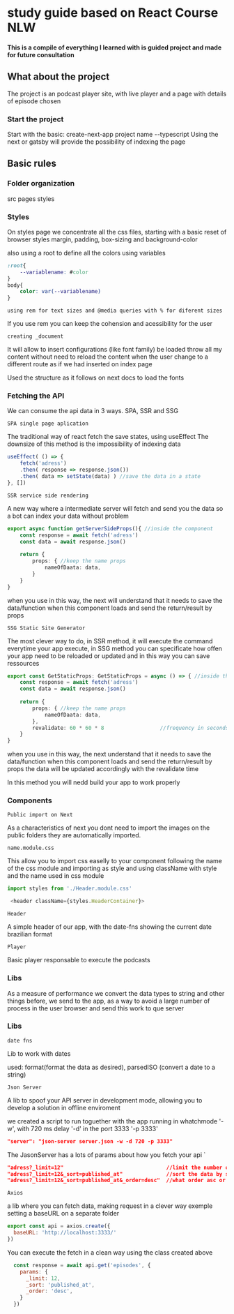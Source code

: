 # study guide based on React Course NLW

#### This is a compile of everything I learned with is guided project and made for future consultation

## What about the project

The project is an podcast player site, with live player and a page with details of episode chosen

### Start the project

Start with the basic: create-next-app project name --typescript
Using the next or gatsby will provide the possibility of indexing the page 


## Basic rules

### Folder organization 

src
	pages
	styles

### Styles

On styles page we concentrate all the css files, starting with a basic reset of browser styles
margin, padding, box-sizing and background-color

also using a root to define all the colors using variables

```css
:root{
	--variablename: #color
}
body{
	color: var(--variablename)
}
```

`using rem for text sizes and @media queries with % for diferent sizes`

If you use rem you can keep the cohension and acessibility for the user

`creating _document`

It will allow to insert configurations (like font family) be loaded throw all my content without need to reload the content
when the user change to a different route as if we had inserted on index page

Used the structure as it follows on next docs to load the fonts

### Fetching the API

We can consume the api data in 3 ways.
SPA, SSR and SSG

`SPA single page aplication`

The traditional way of react fetch the save states, using useEffect
The downsize of this method is the impossibility of indexing data 

```typescript
useEffect( () => {
	fetch('adress')
	.then( response => response.json())
	.then( data => setState(data) ) //save the data in a state
}, [])
```

`SSR service side rendering`

A new way where a intermediate server will fetch and send you the data
so a bot can index your data without problem

```typescript
export async function getServerSideProps(){ //inside the component
	const response = await fetch('adress')
	const data = await response.json()
	
	return {
		props: { //keep the name props
			nameOfDaata: data,
		}
	}
}
```
when you use in this way, the next will understand that it needs to save the data/function when this component loads
and send the return/result by props


`SSG Static Site Generator`

The most clever way to do, in SSR method, it will execute the command everytime your app execute,
in SSG method you can specificate how offen your app need to be reloaded or updated
and in this way you can save ressources

```typescript
export const GetStaticProps: GetStaticProps = async () => { //inside the component
	const response = await fetch('adress')
	const data = await response.json()
	
	return {
		props: { //keep the name props
			nameOfDaata: data,
		},
		revalidate: 60 * 60 * 8                  //frequency in seconds of data update. in the exemple 8 hours
	}
}
```
when you use in this way, the next understand that it needs to save the data/function when this component loads
and send the return/result by props
the data will be updated accordingly with the revalidate time

In this method you will nedd build your app to work properly

### Components

`Public import on Next`

As a characteristics of next you dont need to import the images on the public folders
they are automatically imported.

`name.module.css`

This allow you to import css easelly to your component following the name of the css module
and importing as style and using className with style and the name used in css module

```typescript
import styles from './Header.module.css'

 <header className={styles.HeaderContainer}>
```

`Header`

A simple header of our app, with the date-fns showing the current date brazilian format

`Player`

Basic player responsable to execute the podcasts

### Libs

As a measure of performance we convert the data types to string and other things before,
we send to the app, as a way to avoid a large number of process in the user browser and send this 
work to que server

### Libs

`date fns`

Lib to work with dates

used: format(format the data as desired), parsedISO (convert a date to a string)

`Json Server`

A lib to spoof your API server in development mode, allowing you to 
develop a solution in offline enviroment

we created a script to run toguether with the app
running in whatchmode '-w', with 720 ms delay '-d' in the port 3333 '-p 3333'

```json
"server": "json-server server.json -w -d 720 -p 3333"
```
The JasonServer has a lots of params about how you fetch your api
 `
 ```json
 "adress?_limit=12"     							//limit the number of requisitions
 "adress?_limit=12&_sort=published_at"	    		//sort the data by something
 "adress?_limit=12&_sort=published_at&_order=desc"	//what order asc or desc
 ```

 `Axios`

 a lib where you can fetch data, making request in a clever way
 exemple setting a baseURL on a separate folder 

  ```javascript
export const api = axios.create({
    baseURL: 'http://localhost:3333/'
})
```

You can execute the fetch in a clean way using the class created above 

```javascript
  const response = await api.get('episodes', {
    params: {
      _limit: 12,
      _sort: 'published_at',
      _order: 'desc',
    }
  })
  ```